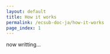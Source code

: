 ```yaml
---
layout: default
title: How it works
permalink: /ecsub-doc-ja/how-it-works
page_index: 1
---
```


now writting...
